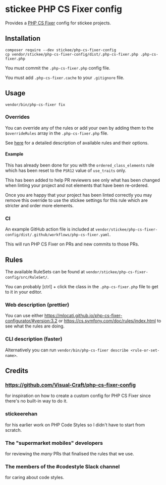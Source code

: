 # stickee PHP CS Fixer config

Provides a [PHP CS Fixer](https://github.com/FriendsOfPHP/PHP-CS-Fixer) config for stickee projects.

## Installation

```shell
composer require --dev stickee/php-cs-fixer-config
cp vendor/stickee/php-cs-fixer-config/dist/.php-cs-fixer.php .php-cs-fixer.php
```

You must commit the `.php-cs-fixer.php` config file.

You must add `.php-cs-fixer.cache` to your `.gitignore` file.


## Usage

```shell
vendor/bin/php-cs-fixer fix
```

### Overrides

You can override any of the rules or add your own by adding them to the `$overrideRules` array in the `.php-cs-fixer.php` file.

See [here](https://mlocati.github.io/php-cs-fixer-configurator) for a detailed description of available rules and their options.

#### Example

This has already been done for you with the `ordered_class_elements` rule which has been reset to the `PSR12` value of `use_traits` only. 

This has been added to help PR reviewers see only what has been changed when linting your project and not elements that have been re-ordered.

Once you are happy that your project has been linted correctly you may remove this override to use the stickee settings for this rule which are stricter and order more elements.

### CI

An example GitHub action file is included at `vendor/stickee/php-cs-fixer-config/dist/.github/workflows/php-cs-fixer.yaml`.

This will run PHP CS Fixer on PRs and new commits to those PRs.

## Rules

The available RuleSets can be found at `vendor/stickee/php-cs-fixer-config/src/RuleSet/`.

You can probably \[ctrl\] + click the class in the `.php-cs-fixer.php` file to get to it in your editor.

### Web description (prettier)

You can use either https://mlocati.github.io/php-cs-fixer-configurator/#version:3.2 or https://cs.symfony.com/doc/rules/index.html to see what the rules are doing.

### CLI description (faster)

Alternatively you can run `vendor/bin/php-cs-fixer describe <rule-or-set-name>`.

## Credits

### https://github.com/Visual-Craft/php-cs-fixer-config 

for inspiration on how to create a custom config for PHP CS Fixer since there's no built-in way to do it.

### stickeerehan

for his earlier work on PHP Code Styles so I didn't have to start from scratch.

### The "supermarket mobiles" developers

for reviewing the _many_ PRs that finalised the rules that we use.

### The members of the #codestyle Slack channel

for caring about code styles.